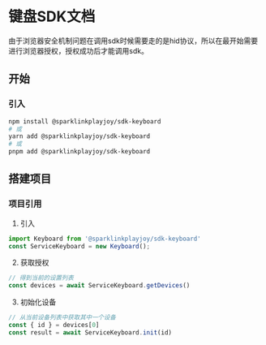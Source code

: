 # 键盘SDK文档

由于浏览器安全机制问题在调用sdk时候需要走的是hid协议，所以在最开始需要进行浏览器授权，授权成功后才能调用sdk。

## 开始

### 引入

```bash
npm install @sparklinkplayjoy/sdk-keyboard 
# 或
yarn add @sparklinkplayjoy/sdk-keyboard
# 或
pnpm add @sparklinkplayjoy/sdk-keyboard
```

## 搭建项目

### 项目引用

1. 引入

```js
import Keyboard from '@sparklinkplayjoy/sdk-keyboard'
const ServiceKeyboard = new Keyboard();
```

2. 获取授权

```js
// 得到当前的设置列表
const devices = await ServiceKeyboard.getDevices()
```

3. 初始化设备

```js
// 从当前设备列表中获取其中一个设备
const { id } = devices[0]
const result = await ServiceKeyboard.init(id)
```
